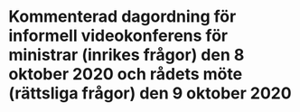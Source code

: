 # Kommenterad dagordning för informell videokonferens för ministrar (inrikes frågor) den 8 oktober 2020 och rådets möte (rättsliga frågor) den 9 oktober 2020


